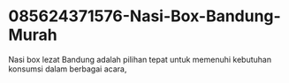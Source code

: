 # 085624371576-Nasi-Box-Bandung-Murah
Nasi box lezat Bandung adalah pilihan tepat untuk memenuhi kebutuhan konsumsi dalam berbagai acara, 
